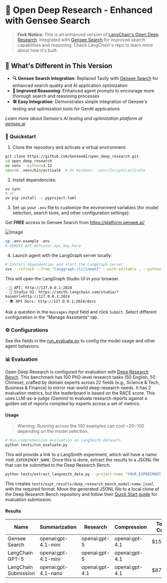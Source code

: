 # 🔬 Open Deep Research - Enhanced with Gensee Search

> **Fork Notice**: This is an enhanced version of [LangChain's Open Deep Research](https://github.com/langchain-ai/open_deep_research), integrated with [Gensee Search](https://www.gensee.ai/tooling.html) for improved search capabilities and reasoning. Check LangChain's repo to learn more about how it's built.


## 🚀 What's Different in This Version

- **🔍 Gensee Search Integration**: Replaced Tavily with [Gensee Search](https://www.gensee.ai/tooling.html) for enhanced search quality and AI application optimization
- **🧠 Improved Reasoning**: Enhanced agent prompts to encourage more thorough search and reasoning processes
- **🛠️ Easy Integration**: Demonstrates simple integration of Gensee's testing and optimization tools for GenAI applications

*Learn more about Gensee's AI testing and optimization platform at [gensee.ai](https://www.gensee.ai/main.html)*


### 🚀 Quickstart

1. Clone the repository and activate a virtual environment:
```bash
git clone https://github.com/GenseeAI/open_deep_research.git
cd open_deep_research
uv venv --python=3.12
source .venv/bin/activate  # On Windows: .venv\Scripts\activate
```

2. Install dependencies:
```bash
uv sync
# or
uv pip install -r pyproject.toml
```

3. Set up your `.env` file to customize the environment variables (for model selection, search tools, and other configuration settings):

Get **FREE** access to Gensee Search from https://platform.gensee.ai/

![Image](https://github.com/user-attachments/assets/bb744cf0-0456-4d2d-b1d6-8c0ba6e76877)

```bash
cp .env.example .env
# GENSEE_API_KEY=your_api_key_here
```

4. Launch agent with the LangGraph server locally:

```bash
# Install dependencies and start the LangGraph server
uvx --refresh --from "langgraph-cli[inmem]" --with-editable . --python 3.11 langgraph dev --allow-blocking
```

This will open the LangGraph Studio UI in your browser.

```
- 🚀 API: http://127.0.0.1:2024
- 🎨 Studio UI: https://smith.langchain.com/studio/?baseUrl=http://127.0.0.1:2024
- 📚 API Docs: http://127.0.0.1:2024/docs
```

Ask a question in the `messages` input field and click `Submit`. Select different configuration in the "Manage Assistants" tab.

### ⚙️ Configurations

See the fields in the [run_evaluate.py](https://github.com/GenseeAI/open_deep_research/blob/main/tests/run_evaluate.py) to config the model usage and other agent behaviors.

### 📊 Evaluation

Open Deep Research is configured for evaluation with [Deep Research Bench](https://huggingface.co/spaces/Ayanami0730/DeepResearch-Leaderboard). This benchmark has 100 PhD-level research tasks (50 English, 50 Chinese), crafted by domain experts across 22 fields (e.g., Science & Tech, Business & Finance) to mirror real-world deep-research needs. It has 2 evaluation metrics, but the leaderboard is based on the RACE score. This uses LLM-as-a-judge (Gemini) to evaluate research reports against a golden set of reports compiled by experts across a set of metrics.

#### Usage

> Warning: Running across the 100 examples can cost ~$20-$100 depending on the model selection.


```bash
# Run comprehensive evaluation on LangSmith datasets
python tests/run_evaluate.py
```

This will provide a link to a LangSmith experiment, which will have a name `YOUR_EXPERIMENT_NAME`. Once this is done, extract the results to a JSONL file that can be submitted to the Deep Research Bench.

```bash
python tests/extract_langsmith_data.py --project-name "YOUR_EXPERIMENT_NAME" --model-name "you-model-name" --dataset-name "deep_research_bench"
```

This creates `tests/expt_results/deep_research_bench_model-name.jsonl` with the required format. Move the generated JSONL file to a local clone of the Deep Research Bench repository and follow their [Quick Start guide](https://github.com/Ayanami0730/deep_research_bench?tab=readme-ov-file#quick-start) for evaluation submission.

#### Results 

| Name | Summarization | Research | Compression | Total Cost | Total Tokens | RACE Score | 
|------|---------------|----------|-------------|------------|--------------|------------|
| Gensee Search | openai:gpt-4.1-mini | openai:gpt-5 | openai:gpt-4.1 | $158.56 | 165,689,034 | 0.5079 |
| LangChain GPT-5 | openai:gpt-4.1-mini | openai:gpt-5 | openai:gpt-4.1 |  | 204,640,896 | 0.4943 |
| LangChain Submission | openai:gpt-4.1-nano | openai:gpt-4.1 | openai:gpt-4.1 | $87.83 | 207,005,549 | 0.4344 |
